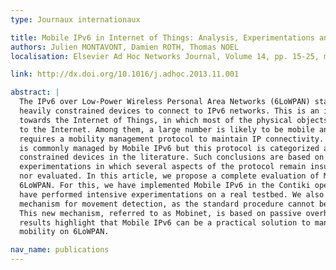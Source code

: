 ```yaml
---
type: Journaux internationaux

title: Mobile IPv6 in Internet of Things: Analysis, Experimentations and Optimizations
authors: Julien MONTAVONT, Damien ROTH, Thomas NOEL
localisation: Elsevier Ad Hoc Networks Journal, Volume 14, pp. 15-25, mars 2014

link: http://dx.doi.org/10.1016/j.adhoc.2013.11.001

abstract: |
  The IPv6 over Low-Power Wireless Personal Area Networks (6LoWPAN) standard allows
  heavily constrained devices to connect to IPv6 networks. This is an important step
  towards the Internet of Things, in which most of the physical objects will be connected
  to the Internet. Among them, a large number is likely to be mobile and therefore
  requires a mobility management protocol to maintain IP connectivity. Layer 3 mobility
  is commonly managed by Mobile IPv6 but this protocol is categorized as too complex for
  constrained devices in the literature. Such conclusions are based on simulations or
  experimentations in which several aspects of the protocol remain insufficiently detailed
  nor evaluated. In this article, we propose a complete evaluation of Mobile IPv6 over
  6LoWPAN. For this, we have implemented Mobile IPv6 in the Contiki operating system and
  have performed intensive experimentations on a real testbed. We also propose a new
  mechanism for movement detection, as the standard procedure cannot be applied as is.
  This new mechanism, referred to as Mobinet, is based on passive overhearings. The
  results highlight that Mobile IPv6 can be a practical solution to manage layer 3
  mobility on 6LoWPAN.

nav_name: publications
---
```

